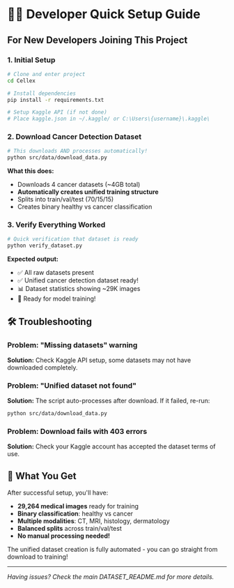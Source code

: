 # 👩‍💻 Developer Quick Setup Guide

## For New Developers Joining This Project

### 1. Initial Setup
```bash
# Clone and enter project
cd Cellex

# Install dependencies  
pip install -r requirements.txt

# Setup Kaggle API (if not done)
# Place kaggle.json in ~/.kaggle/ or C:\Users\{username}\.kaggle\
```

### 2. Download Cancer Detection Dataset
```bash
# This downloads AND processes automatically!
python src/data/download_data.py
```

**What this does:**
- Downloads 4 cancer datasets (~4GB total)
- **Automatically creates unified training structure**
- Splits into train/val/test (70/15/15)
- Creates binary healthy vs cancer classification

### 3. Verify Everything Worked
```bash
# Quick verification that dataset is ready
python verify_dataset.py
```

**Expected output:**
- ✅ All raw datasets present  
- ✅ Unified cancer detection dataset ready!
- 📊 Dataset statistics showing ~29K images
- 🚀 Ready for model training!

## 🛠️ Troubleshooting

### Problem: "Missing datasets" warning
**Solution:** Check Kaggle API setup, some datasets may not have downloaded completely.

### Problem: "Unified dataset not found"
**Solution:** The script auto-processes after download. If it failed, re-run:
```bash
python src/data/download_data.py
```

### Problem: Download fails with 403 errors  
**Solution:** Check your Kaggle account has accepted the dataset terms of use.

## 🎯 What You Get

After successful setup, you'll have:
- **29,264 medical images** ready for training
- **Binary classification**: healthy vs cancer
- **Multiple modalities**: CT, MRI, histology, dermatology  
- **Balanced splits** across train/val/test
- **No manual processing needed!**

The unified dataset creation is fully automated - you can go straight from download to training!

---
*Having issues? Check the main DATASET_README.md for more details.*